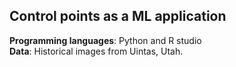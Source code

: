## **Control points as a ML application**

**Programming languages**: Python and R studio  
**Data**: Historical images from Uintas, Utah.
